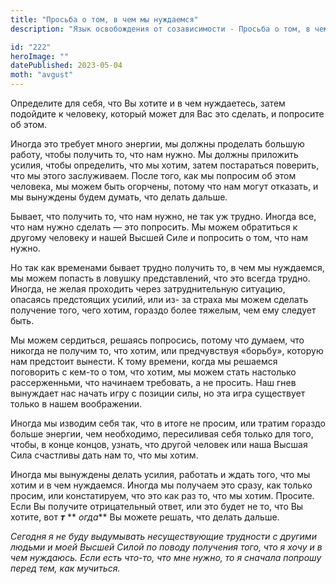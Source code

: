 ```yaml
---
title: "Просьба о том, в чем мы нуждаемся"
description: "Язык освобождения от созависимости - Просьба о том, в чем мы нуждаемся"

id: "222"
heroImage: ""
datePublished: 2023-05-04
moth: "avgust"
---
```


Определите для себя, что Вы хотите и в чем нуждаетесь, затем подойдите к
человеку, который может для Вас это сделать, и попросите об этом.

Иногда это требует много энергии, мы должны проделать большую работу, чтобы
получить то, что нам нужно. Мы должны приложить усилия, чтобы определить, что
мы хотим, затем постараться поверить, что мы этого заслуживаем. После того,
как мы попросим об этом человека, мы можем быть огорчены, потому что нам могут
отказать, и мы вынуждены будем думать, что делать дальше.

Бывает, что получить то, что нам нужно, не так уж трудно. Иногда все, что нам
нужно сделать — это попросить. Мы можем обратиться к другому человеку и нашей
Высшей Силе и попросить о том, что нам нужно.

Но так как временами бывает трудно получить то, в чем мы нуждаемся, мы можем
попасть в ловушку представлений, что это всегда трудно. Иногда, не желая
проходить через затруднительную ситуацию, опасаясь предстоящих усилий, или из-
за страха мы можем сделать получение того, чего хотим, гораздо более тяжелым,
чем ему следует быть.

Мы можем сердиться, решаясь попросись, потому что думаем, что никогда не
получим то, что хотим, или предчувствуя «борьбу», которую нам предстоит
вынести. К тому времени, когда мы решаемся поговорить с кем-то о том, что
хотим, мы можем стать настолько рассерженньми, что начинаем требовать, а не
просить. Наш гнев вынуждает нас начать игру с позиции силы, но эта игра
существует только в нашем воображении.

Иногда мы изводим себя так, что в итоге не просим, или тратим гораздо больше
энергии, чем необходимо, пересиливая себя только для того, чтобы, в конце
концов, узнать, что другой человек или наша Высшая Сила счастливы дать нам то,
что мы хотим.

Иногда мы вынуждены делать усилия, работать и ждать того, что мы хотим и в чем
нуждаемся. Иногда мы получаем это сразу, как только просим, или констатируем,
что это как раз то, что мы хотим. Просите. Если Вы получите отрицательный
ответ, или это будет не то, что Вы хотите, вот **_т_** ** _огда_** Вы можете
решать, что делать дальше.

_Сегодня_ _я_ _не_ _буду_ _выдумывать_ _несуществующие_ _трудности_ _с_
_другими_ _людьми_ _и_ _моей_ _Высшей_ _Силой_ _по_ _поводу_ _получения_
_того,_ _что_ _я_ _хочу_ _и_ _в_ _чем_ _нуждаюсь._ _Если_ _есть_ _что-то,_
_что_ _мне_ _нужно,_ _то_ _я_ _сначала_ _попрошу_ _перед_ _тем,_ _как_
_мучиться._
